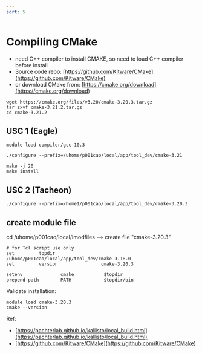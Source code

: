```yaml
---
sort: 5
---
```


# Compiling CMake

- need C++ compiler to install CMAKE, so need to load C++ compiler before install
- Source code repo: [https://github.com/Kitware/CMake](https://github.com/Kitware/CMake)
- or download CMake from: [https://cmake.org/download](https://cmake.org/download)
```shell
wget https://cmake.org/files/v3.20/cmake-3.20.3.tar.gz
tar zxvf cmake-3.21.2.tar.gz
cd cmake-3.21.2
```

## USC 1 (Eagle)
```shell
module load compiler/gcc-10.3

./configure --prefix=/uhome/p001cao/local/app/tool_dev/cmake-3.21

make -j 20
make install
```

## USC 2 (Tacheon)
```shell
./configure --prefix=/home1/p001cao/local/app/tool_dev/cmake-3.20.3
```

## create module file
cd /uhome/p001cao/local/Imodfiles  -->  create file "cmake-3.20.3"
```shell
# for Tcl script use only 
set         topdir                  /uhome/p001cao/local/app/tool_dev/cmake-3.18.0
set         version                cmake-3.20.3

setenv              cmake           $topdir
prepend-path        PATH            $topdir/bin
```

Validate installation:
```shell
module load cmake-3.20.3
cmake --version
```

Ref:
- [https://pachterlab.github.io/kallisto/local_build.html](https://pachterlab.github.io/kallisto/local_build.html)
- [https://github.com/Kitware/CMake](https://github.com/Kitware/CMake)
